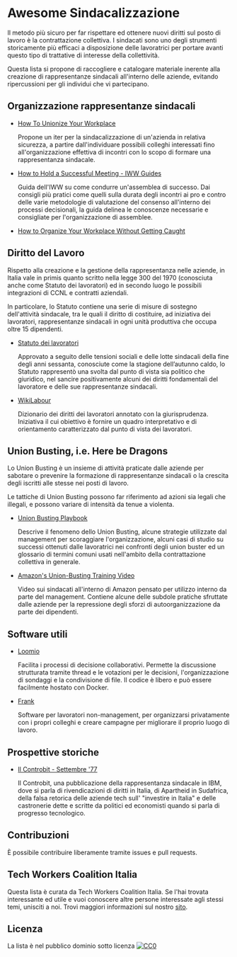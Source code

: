 # Awesome Sindacalizzazione

Il metodo più sicuro per far rispettare ed ottenere nuovi diritti sul posto di lavoro è la contrattazione collettiva. I sindacati sono uno degli strumenti storicamente più efficaci a disposizione delle lavoratrici per portare avanti questo tipo di trattative di interesse della collettività.

Questa lista si propone di raccogliere e catalogare materiale inerente alla creazione di rappresentanze sindacali all'interno delle aziende, evitando ripercussioni per gli individui che vi partecipano.

## Organizzazione rappresentanze sindacali

- [How To Unionize Your Workplace](https://www.youtube.com/watch?v=JvrldZlUwe0)

  Propone un iter per la sindacalizzazione di un'azienda in relativa sicurezza, a partire dall'individuare possibili colleghi interessati fino all'organizzazione effettiva di incontri con lo scopo di formare una rappresentanza sindacale.
- [How to Hold a Successful Meeting - IWW Guides](https://archive.iww.org/guides/branch/meeting/)

  Guida dell'IWW su come condurre un'assemblea di successo. Dai consigli più pratici come quelli sulla durata degli incontri ai pro e contro delle varie metodologie di valutazione del consenso all'interno dei processi decisionali, la guida delinea le conoscenze necessarie e consigliate per l'organizzazione di assemblee.
- [How to Organize Your Workplace Without Getting Caught](https://www.vice.com/en_us/article/y3md3v/how-to-organize-your-workplace-without-getting-caught)

## Diritto del Lavoro

Rispetto alla creazione e la gestione della rappresentanza nelle aziende, in Italia vale in primis quanto scritto nella legge 300 del 1970 (conosciuta anche come Statuto dei lavoratori) ed in secondo luogo le possibili integrazioni di CCNL e contratti aziendali. 

In particolare, lo Statuto contiene una serie di misure di sostegno dell'attività sindacale, tra le quali il diritto di costituire, ad iniziativa dei lavoratori, rappresentanze sindacali in ogni unità produttiva che occupa oltre 15 dipendenti.

- [Statuto dei lavoratori](https://www.gazzettaufficiale.it/eli/id/1970/05/27/070U0300/sg)

  Approvato a seguito delle tensioni sociali e delle lotte sindacali della fine degli anni sessanta, conosciute come la stagione dell’autunno caldo, lo Statuto rappresentò una svolta dal punto di vista sia politico che giuridico, nel sancire positivamente alcuni dei diritti fondamentali del lavoratore e delle sue rappresentanze sindacali.

- [WikiLabour](https://www.wikilabour.it/)

  Dizionario dei diritti dei lavoratori annotato con la giurisprudenza. Iniziativa il cui obiettivo è fornire un quadro interpretativo e di orientamento caratterizzato dal punto di vista dei lavoratori.


## Union Busting, i.e. Here be Dragons

Lo Union Busting è un insieme di attività praticate dalle aziende per sabotare o prevenire la formazione di rappresentanze sindacali o la crescita degli iscritti alle stesse nei posti di lavoro.

Le tattiche di Union Busting possono far riferimento ad azioni sia legali che illegali, e possono variare di intensità da tenue a violenta.

- [Union Busting Playbook](https://unionbustingplaybook.com/)

  Descrive il fenomeno dello Union Busting, alcune strategie utilizzate dal management per scoraggiare l'organizzazione, alcuni casi di studio su successi ottenuti dalle lavoratrici nei confronti degli union buster ed un glossario di termini comuni usati nell'ambito della contrattazione collettiva in generale.
- [Amazon's Union-Busting Training Video](https://youtu.be/uRpwVwFxyk4)

  Video sui sindacati all'interno di Amazon pensato per utilizzo interno da parte del management. Contiene alcune delle subdole pratiche sfruttate dalle aziende per la repressione degli sforzi di autoorganizzazione da parte dei dipendenti.

## Software utili

- [Loomio](https://www.loomio.org/)

  Facilita i processi di decisione collaborativi. Permette la discussione strutturata tramite thread e le votazioni per le decisioni, l'organizzazione di sondaggi e la condivisione di file. Il codice è libero e può essere facilmente hostato con Docker.

- [Frank](https://getfrank.com/)

  Software per lavoratori non-management, per organizzarsi privatamente con i propri colleghi e creare campagne per migliorare il proprio luogo di lavoro.

## Prospettive storiche

- [Il Controbit - Settembre '77](http://rsuibmsegrate.altervista.org/770900.htm)

  Il Controbit, una pubblicazione della rappresentanza sindacale in IBM, dove si parla di rivendicazioni di diritti in Italia, di Apartheid in Sudafrica, della falsa retorica delle aziende tech sull' "investire in Italia" e delle castronerie dette e scritte da politici ed economisti quando si parla di progresso tecnologico.

## Contribuzioni

È possibile contribuire liberamente tramite issues e pull requests.

## Tech Workers Coalition Italia

Questa lista è curata da Tech Workers Coalition Italia. Se l'hai trovata interessante ed utile e vuoi conoscere altre persone interessate agli stessi temi, unisciti a noi. Trovi maggiori informazioni sul nostro [sito](https://twc-italia.org).

## Licenza

La lista è nel pubblico dominio sotto licenza [![CC0](http://mirrors.creativecommons.org/presskit/buttons/88x31/svg/cc-zero.svg)](https://creativecommons.org/publicdomain/zero/1.0/)
